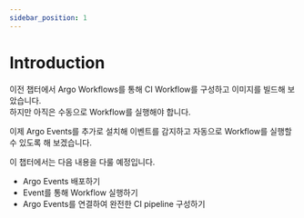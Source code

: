 ```yaml
---
sidebar_position: 1
---
```


# Introduction

이전 챕터에서 Argo Workflows를 통해 CI Workflow를 구성하고 이미지를 빌드해 보았습니다.  
하지만 아직은 수동으로 Workflow를 실행해야 합니다.

이제 Argo Events를 추가로 설치해 이벤트를 감지하고 자동으로 Workflow를 실행할 수 있도록 해 보겠습니다.

이 챕터에서는 다음 내용을 다룰 예정입니다.

- Argo Events 배포하기
- Event를 통해 Workflow 실행하기
- Argo Events를 연결하여 완전한 CI pipeline 구성하기
